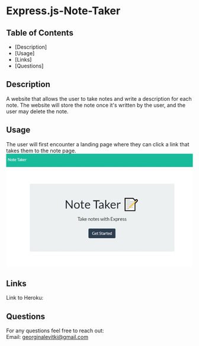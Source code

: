 # Express.js-Note-Taker

## Table of Contents

- [Description]
- [Usage]
- [Links]
- [Questions]


## Description

A website that allows the user to take notes and write a description for each note. The website will store the note once it's written by the user, and the user may delete the note. 


## Usage

The user will first encounter a landing page where they can click a link that takes them to the note page.<br>
<img src="images/landingpage.JPG" alt="Landing Page Image"/>


## Links

Link to Heroku: 

## Questions

For any questions feel free to reach out: <br>
Email: <georginalevitki@gmail.com>
